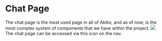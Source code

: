# Chat Page

The chat page is the most used page in all of Akiko, and as of now, is the most complex system of components that we have within the project.
![](https://user-images.githubusercontent.com/26259870/233131683-d31e8815-95ab-4f71-afb9-290d7f00a3a4.png)
The chat page can be accessed via this icon on the nav.